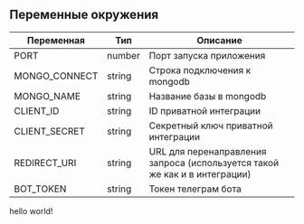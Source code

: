 ## Переменные окружения

| Переменная    | Тип    | Описание                                                                   |
|---------------|--------|----------------------------------------------------------------------------|
| PORT          | number | Порт запуска приложения                                                    |
| MONGO_CONNECT | string | Строка подключения к mongodb                                               |
| MONGO_NAME    | string | Название базы в mongodb                                                    |
| CLIENT_ID     | string | ID приватной интеграции                                                    |
| CLIENT_SECRET | string | Секретный ключ приватной интеграции                                        |
| REDIRECT_URI  | string | URL для перенаправления запроса (используется такой же как и в интеграции) |
| BOT_TOKEN     | string | Токен телеграм бота                                                        |


hello world!